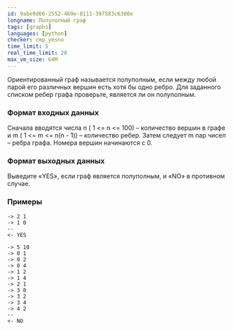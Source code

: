 ```yaml
---
id: 9abe9d66-2552-469e-8111-397583c6380e
longname: Полуполный граф
tags: [graphs]
languages: [python]
checker: cmp_yesno
time_limit: 5
real_time_limit: 20
max_vm_size: 64M
---
```


Ориентированный граф называется полуполным, если между любой парой его различных вершин есть хотя бы одно ребро. Для заданного списком ребер графа проверьте, является ли он полуполным.


### Формат входных данных

Сначала вводятся числа n ( 1 <= n <= 100) – количество вершин в графе и m ( 1 <= m <= n(n - 1)) – количество ребер. Затем следует m пар чисел – ребра графа. Номера вершин начинаются с 0.

### Формат выходных данных

Выведите  «YES», если граф является полуполным, и «NO» в противном случае.

### Примеры

```
-> 2 1
-> 1 0
--
<- YES
```

```
-> 5 10
-> 0 1
-> 0 2
-> 0 4
-> 1 2
-> 1 4
-> 2 1
-> 3 0
-> 3 2
-> 3 4
-> 4 2
--
<- NO
```
